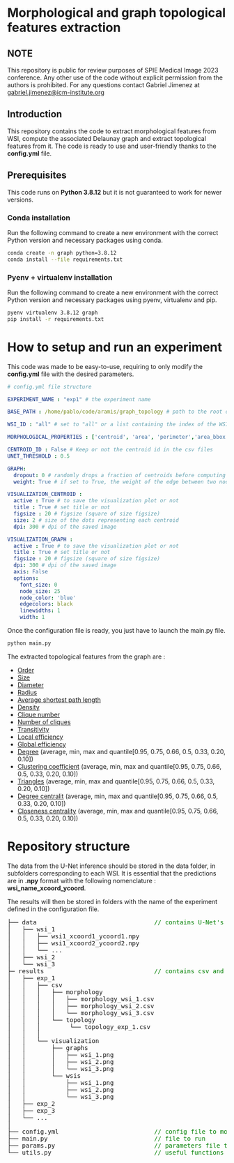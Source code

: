 # Morphological and graph topological features extraction

## NOTE
This repository is public for review purposes of SPIE Medical Image 2023 conference. Any other use of the code without explicit permission from the authors is prohibited. For any questions contact Gabriel Jimenez at gabriel.jimenez@icm-institute.org

## Introduction

This repository contains the code to extract morphological features from WSI, compute the associated Delaunay graph and extract topological features from it. The code is ready to use and user-friendly thanks to the **config.yml** file. 

## Prerequisites

This code runs on **Python 3.8.12** but it is not guaranteed to work for newer versions. 

### Conda installation
Run the following command to create a new environment with the correct Python version and necessary packages using conda.

```bash
conda create -n graph python=3.8.12 
conda install --file requirements.txt
```

### Pyenv + virtualenv installation
Run the following command to create a new environment with the correct Python version and necessary packages using pyenv, virtualenv and pip.

```bash
pyenv virtualenv 3.8.12 graph
pip install -r requirements.txt
```

# How to setup and run an experiment
This code was made to be easy-to-use, requiring to only modify the **config.yml** file with the desired parameters. 

```yml
# config.yml file structure

EXPERIMENT_NAME : "exp1" # the experiment name

BASE_PATH : /home/pablo/code/aramis/graph_topology # path to the root of the folder

WSI_ID : "all" # set to "all" or a list containing the index of the WSIs to process (ex. [0, 2])

MORPHOLOGICAL_PROPERTIES : ['centroid', 'area', 'perimeter','area_bbox', 'area_convex', 'axis_major_length', 'axis_minor_length', 'eccentricity', 'extent', 'solidity'] # check https://scikit-image.org/docs/stable/api/skimage.measure.html#skimage.measure.regionprops

CENTROID_ID : False # Keep or not the centroid id in the csv files
UNET_THRESHOLD : 0.5

GRAPH:
  dropout: 0 # randomly drops a fraction of centroids before computing the graph
  weight: True # if set to True, the weight of the edge between two nodes is defined as 1/euclidean distance between the two. If False, weight is set to 1 for all edges.

VISUALIZATION_CENTROID :
  active : True # to save the visualization plot or not
  title : True # set title or not
  figsize : 20 # figsize (square of size figsize)
  size: 2 # size of the dots representing each centroid
  dpi: 300 # dpi of the saved image

VISUALIZATION_GRAPH :
  active : True # to save the visualization plot or not
  title : True # set title or not
  figsize : 20 # figsize (square of size figsize)
  dpi: 300 # dpi of the saved image
  axis: False
  options: 
    font_size: 0
    node_size: 25
    node_color: 'blue'
    edgecolors: black
    linewidths: 1
    width: 1

```

Once the configuration file is ready, you just have to launch the main.py file.

```bash
python main.py
```

The extracted topological features from the graph are : 
- [Order](https://networkx.org/documentation/networkx-1.9/reference/generated/networkx.Graph.order.html)
- [Size](https://networkx.org/documentation/stable/reference/classes/generated/networkx.Graph.size.html)
- [Diameter](https://networkx.org/documentation/stable/reference/algorithms/generated/networkx.algorithms.distance_measures.diameter.html)
- [Radius](https://networkx.org/documentation/networkx-1.10/reference/generated/networkx.algorithms.distance_measures.radius.html)
- [Average shortest path length](https://networkx.org/documentation/networkx-1.10/reference/generated/networkx.algorithms.shortest_paths.generic.average_shortest_path_length.html)
- [Density](https://networkx.org/documentation/stable/reference/generated/networkx.classes.function.density.html)
- [Clique number](https://networkx.org/documentation/stable/reference/algorithms/generated/networkx.algorithms.clique.graph_clique_number.html#networkx.algorithms.clique.graph_clique_number)
- [Number of cliques](https://networkx.org/documentation/stable/reference/algorithms/generated/networkx.algorithms.clique.graph_number_of_cliques.html#networkx.algorithms.clique.graph_number_of_cliques)
- [Transitivity](https://networkx.org/documentation/stable/reference/algorithms/generated/networkx.algorithms.cluster.transitivity.html)
- [Local efficiency](https://networkx.org/documentation/stable/reference/algorithms/generated/networkx.algorithms.efficiency_measures.local_efficiency.html#networkx.algorithms.efficiency_measures.local_efficiency)
- [Global efficiency](https://networkx.org/documentation/stable/reference/algorithms/generated/networkx.algorithms.efficiency_measures.global_efficiency.html#networkx.algorithms.efficiency_measures.global_efficiency)
- [Degree](https://networkx.org/documentation/stable/reference/classes/generated/networkx.Graph.degree.html) (average, min, max and quantile[0.95, 0.75, 0.66, 0.5, 0.33, 0.20, 0.10])
- [Clustering coefficient](https://networkx.org/documentation/stable/reference/algorithms/generated/networkx.algorithms.cluster.clustering.html#networkx.algorithms.cluster.clustering) (average, min, max and quantile[0.95, 0.75, 0.66, 0.5, 0.33, 0.20, 0.10])
- [Triangles](https://networkx.org/documentation/stable/reference/algorithms/generated/networkx.algorithms.cluster.triangles.html) (average, min, max and quantile[0.95, 0.75, 0.66, 0.5, 0.33, 0.20, 0.10])
- [Degree centralit](https://networkx.org/documentation/stable/reference/algorithms/generated/networkx.algorithms.centrality.degree_centrality.html) (average, min, max and quantile[0.95, 0.75, 0.66, 0.5, 0.33, 0.20, 0.10])
- [Closeness centrality](https://networkx.org/documentation/networkx-1.10/reference/generated/networkx.algorithms.centrality.closeness_centrality.html) (average, min, max and quantile[0.95, 0.75, 0.66, 0.5, 0.33, 0.20, 0.10])


# Repository structure
The data from the U-Net inference should be stored in the data folder, in subfolders corresponding to each WSI. It is essential that the predictions are in **.npy** format with the following nomenclature : **wsi_name_xcoord_ycoord**. 

The results will then be stored in folders with the name of the experiment defined in the configuration file. 


<pre>
├── data                                <span style="color:green">// contains U-Net's inference data</span>
│   ├── wsi_1                           
│   │   ├── wsi1_xcoord1_ycoord1.npy
│   │   ├── wsi1_xcoord2_ycoord2.npy
│   │   └── ...
│   ├── wsi_2 
│   └── wsi_3
├─ results                              <span style="color:green">// contains csv and images </span>    
│   ├── exp_1  
│   │   ├── csv  
│   │   │   ├── morphology                         
│   │   │   │   ├── morphology_wsi_1.csv
│   │   │   │   ├── morphology_wsi_2.csv
│   │   │   │   └── morphology_wsi_3.csv
│   │   │   └── topology                         
│   │   │        └── topology_exp_1.csv
│   │   │
│   │   └── visualization 
│   │       ├── graphs                        
│   │       │   ├── wsi_1.png
│   │       │   ├── wsi_2.png
│   │       │   └── wsi_3.png
│   │       └── wsis                         
│   │           ├── wsi_1.png
│   │           ├── wsi_2.png
│   │           └── wsi_3.png 
│   ├── exp_2
│   ├── exp_3
│   └── ...
│
├── config.yml                          <span style="color:green">// config file to modify </span> 
├── main.py                             <span style="color:green">// file to run </span>
├── params.py                           <span style="color:green">// parameters file that process config's information </span>
└── utils.py                            <span style="color:green">// useful functions </span>
